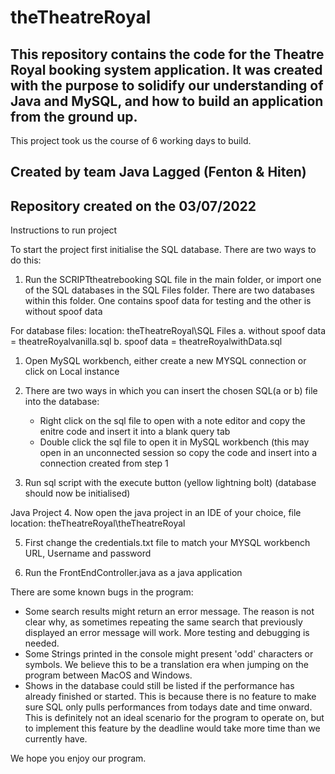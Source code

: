# theTheatreRoyal

## This repository contains the code for the Theatre Royal booking system application. It was created with the purpose to solidify our understanding of Java and MySQL, and how to build an application from the ground up.
This project took us the course of 6 working days to build.
 
## Created by team Java Lagged (Fenton & Hiten)
## Repository created on the 03/07/2022

Instructions to run project

To start the project first initialise the SQL database. There are two ways to do this:
1. Run the SCRIPTtheatrebooking SQL file in the main folder, or import one of the SQL databases in the SQL Files folder. There are two databases within this folder. One contains spoof data for testing and the other is without spoof data

For database files:
location: theTheatreRoyal\SQL Files
a. without spoof data = theatreRoyalvanilla.sql
b. spoof data = theatreRoyalwithData.sql

1. Open MySQL workbench, either create a new MYSQL connection or click on Local instance

2. There are two ways in which you can insert the chosen SQL(a or b) file into the database:
	- Right click on the sql file to open with a note editor and copy the enitre code and insert it into a blank query tab
	- Double click the sql file to open it in MySQL workbench (this may open in an unconnected session so copy the code and insert into a connection created from step 1
	
3. Run sql script with the execute button (yellow lightning bolt)
(database should now be initialised)

Java Project
4. Now open the java project in an IDE of your choice, file location: theTheatreRoyal\theTheatreRoyal

5. First change the credentials.txt file to match your MYSQL workbench URL, Username and password

6. Run the FrontEndController.java as a java application


There are some known bugs in the program:
- Some search results might return an error message. The reason is not clear why, as sometimes repeating the same search that previously displayed an error message will work. More testing and debugging is needed.
- Some Strings printed in the console might present 'odd' characters or symbols. We believe this to be a translation era when jumping on the program between MacOS and Windows.
- Shows in the database could still be listed if the performance has already finished or started. This is because there is no feature to make sure SQL only pulls performances from todays date and time onward. This is definitely not an ideal scenario for the program to operate on, but to implement this feature by the deadline would take more time than we currently have.

We hope you enjoy our program. 
